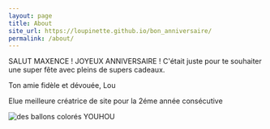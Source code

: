 ```yaml
---
layout: page
title: About
site_url: https://loupinette.github.io/bon_anniversaire/
permalink: /about/
---
```


SALUT MAXENCE ! JOYEUX ANNIVERSAIRE ! C'était juste pour te souhaiter une super fête avec pleins de supers cadeaux.

Ton amie fidèle et dévouée, Lou

Elue meilleure créatrice de site pour la 2éme année consécutive




![des ballons colorés YOUHOU](../assets/balloons-1869790_1280.jpg)
